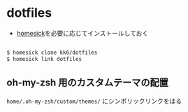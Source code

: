 # dotfiles

- [homesick](https://github.com/technicalpickles/homesick)を必要に応じてインストールしておく

```sh

$ homesick clone kk6/dotfiles
$ homesick link dotfiles

```

## oh-my-zsh 用のカスタムテーマの配置

`home/.oh-my-zsh/custom/themes/` にシンボリックリンクをはる
